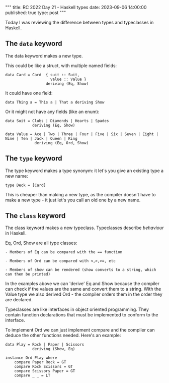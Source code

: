 """
title: RC 2022 Day 21 - Haskell types
date: 2023-09-06 14:00:00
published: true
type: post
"""

Today I was reviewing the difference between types and typeclasses in Haskell.

## The `data` keyword
The data keyword makes a new type.  

This could be like a struct, with multiple named fields:
```
data Card = Card  { suit :: Suit,
                    value :: Value }
                  deriving (Eq, Show)
```

It could have one field:
```
data Thing a = This a | That a deriving Show
```

Or it might not have any fields (like an enum):
```
data Suit = Clubs | Diamonds | Hearts | Spades
            deriving (Eq, Show)

data Value = Ace | Two | Three | Four | Five | Six | Seven | Eight | Nine | Ten | Jack | Queen | King
             deriving (Eq, Ord, Show)
```


## The `type` keyword

The type keyword makes a type synonym: it let's you give an existing type a new name:
```
type Deck = [Card]
```
This is cheaper than making a new type, as the compiler doesn't have to make a new type - it just let's you call an old one by a new name.


## The `class` keyword
The class keyword makes a new typeclass.  Typeclasses describe *behaviour* in Haskell.

Eq, Ord, Show are all type classes:

    - Members of Eq can be compared with the == function

    - Members of Ord can be compared with <,>,>=, etc

    - Members of show can be rendered (show converts to a string, which can then be printed)


In the examples above we can 'derive' Eq and Show because the compiler can check if the values are the same and convert them to a string.  With the Value type we also derived Ord - the compiler orders them in the order they are declared.

Typeclasses are like interfaces in object oriented programming.  They contain function declarations that must be implemented to conform to the interface.

To implement Ord we can just implement compare and the compiler can deduce the other functions needed.  Here's an example:

```
data Play = Rock | Paper | Scissors
            deriving (Show, Eq)

instance Ord Play where
    compare Paper Rock = GT
    compare Rock Scissors = GT
    compare Scissors Paper = GT
    compare _ _ = LT
```
